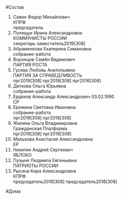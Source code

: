 #Состав  
1. Савин Федор Михайлович  
    КПРФ  
    председатель  
2. Полещук Ирина Александровна  
    КОММУНИСТЫ РОССИИ  
    секретарь заместитель2019[308]  
3. Абраменкова Екатерина Симановна  
    собрание-работа  
4. Воронцов Семён Вадимович  
    ПАРТИЯ РОСТА  
5. Гусева Любовь Анатольевна  
    ПАРТИЯ ЗА СПРАВЕДЛИВОСТЬ  
    прг2019[308] прг2018[308] прг2016[308]  
6. Деткова Ольга Юрьевна  
    собрание-работа  
7. Ердяков Александр Александрович 03.02.1990  
    СР  
8. Еремина Светлана Ивановна  
    собрание-работа  
    прг2019[308] прг2018[308]  
9. Жилина Ольга Владимировна  
    Гражданская Платформа  
    прг2019[308] прг2018[308]  
10. Малькова Анастасия Александровна  
    ЕР  
11. Никитин Андрей Сергеевич  
    ЯБЛОКО  
12. Пузыня Людмила Евгеньевна  
    ПАТРИОТЫ РОССИИ  
13. Рысина Кира Александровна  
    КПРФ  
    председатель2019[308] председатель2018[308]  
  
#Дома  
  
